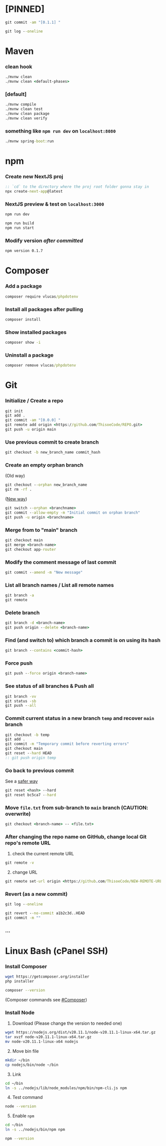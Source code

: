# [PINNED]
```bat
git commit -am "[0.1.1] "

git log --oneline


```



# Maven
### clean hook
```bat
./mvnw clean
./mvnw clean <default-phases>
```

### [default]
```bat
./mvnw compile
./mvnw clean test
./mvnw clean package
./mvnw clean verify
```

### something like `npm run dev` on `localhost:8080`
```bat
./mvnw spring-boot:run
```



# npm
### Create new NextJS proj
```bat
:: `cd` to the directory where the proj root folder gonna stay in
npx create-next-app@latest
```

### NextJS preview & test on `localhost:3000`
```bat
npm run dev

npm run build
npm run start
```

### Modify version **_after committed_**
```bat
npm version 0.1.7
```



# Composer
### Add a package
```bat
composer require vlucas/phpdotenv
```

### Install all packages after pulling
```bat
composer install
```

### Show installed packages
```bat
composer show -i
```

### Uninstall a package
```bat
composer remove vlucas/phpdotenv
```



# Git
### Initialize / Create a repo
```bat
git init
git add .
git commit -am "[0.0.0] "
git remote add origin <https://github.com/ThisoeCode/REPO.git>
git push -u origin main
```

### Use previous commit to create branch
```bat
git checkout -b new_branch_name commit_hash
```

### Create an empty orphan branch
(Old way)
```bat
git checkout --orphan new_branch_name
git rm -rf .
```
([New way](https://stackoverflow.com/a/34100189/23120980))
```bat
git switch --orphan <branchname>
git commit --allow-empty -m "Initial commit on orphan branch"
git push -u origin <branchname>
```

### Merge from <branch-name> to "main" branch
```bat
git checkout main
git merge <branch-name>
git checkout app-router
```

### Modify the comment message of last commit
```bat
git commit --amend -m "New message"
```

### List all branch names / List all remote names
```bat
git branch -a
git remote
```

### Delete branch
```bat
git branch -d <branch-name>
git push origin --delete <branch-name>
```

### Find (and switch to) which branch a commit is on using its hash
```bat
git branch --contains <commit-hash>
```

### Force push
```bat
git push --force origin <branch-name>
```

### See status of all branches & Push all
```bat
git branch -vv
git status -sb
git push --all
```

### Commit current status in a new branch `temp` and recover `main` branch
```bat
git checkout -b temp
git add .
git commit -m "Temporary commit before reverting errors"
git checkout main
git reset --hard HEAD
:: git push origin temp
```

### Go back to previous commit
See a [safer way](#revert-as-a-new-commit)
```bat
git reset <hash> --hard
git reset bc5ca7 --hard
```

### Move `file.txt` from sub-branch to `main` branch (CAUTION: overwrite)
```bat
git checkout <branch-name> -- <file.txt>
```

### After changing the repo name on GitHub, change local Git repo's remote URL

  1. check the current remote URL
  ```bat
  git remote -v
  ```

  2. change URL
  ```bat
  git remote set-url origin <https://github.com/ThisoeCode/NEW-REMOTE-URL.git>
  ```

### Revert (as a new commit)
```bat
git log --oneline

git revert --no-commit a1b2c3d..HEAD
git commit -m ""
```

### ...



# Linux Bash (cPanel SSH)

### Install Composer
```bash
wget https://getcomposer.org/installer
php installer

composer --version
```
(Composer commands see [#Composer](#composer))

### Install Node
  1. Download (Please change the version to needed one)
  ```bash
  wget https://nodejs.org/dist/v20.11.1/node-v20.11.1-linux-x64.tar.gz
  tar xvzf node-v20.11.1-linux-x64.tar.gz
  mv node-v20.11.1-linux-x64 nodejs
  ```
  2. Move bin file
  ```bash
  mkdir ~/bin
  cp nodejs/bin/node ~/bin
  ```
  3. Link
  ```bash
  cd ~/bin
  ln -s ../nodejs/lib/node_modules/npm/bin/npm-cli.js npm
  ```
  4. Test command
  ```bash
  node --version
  ```
  5. Enable `npm`
  ```bash
  cd ~/bin
  ln -s ../nodejs/bin/npm npm
  
  npm --version
  ```



